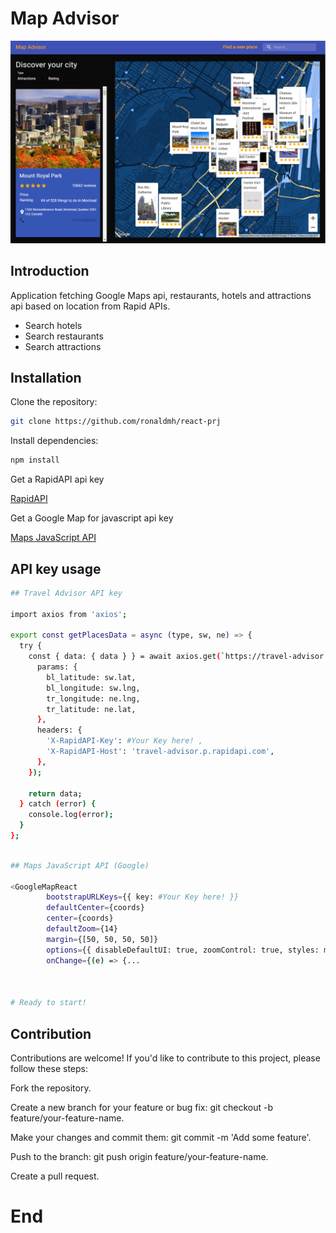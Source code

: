 # Map Advisor

![Travel Advisor](./static/app.png)

## Introduction
 Application fetching Google Maps api, restaurants, hotels and attractions api based on location from Rapid APIs.

- Search hotels
- Search restaurants
- Search attractions

## Installation

Clone the repository:

```bash
git clone https://github.com/ronaldmh/react-prj
```
Install dependencies:
```bash
npm install
```
Get a RapidAPI api key

[RapidAPI](https://rapidapi.com/hub?utm_source=youtube.com/JavaScriptMastery&utm_medium=DevRel&utm_campaign=DevRel)

Get a Google Map for javascript api key

[Maps JavaScript API](https://developers.google.com/maps/documentation/javascript/overview)


## API key usage 

```bash
## Travel Advisor API key

import axios from 'axios';

export const getPlacesData = async (type, sw, ne) => {
  try {
    const { data: { data } } = await axios.get(`https://travel-advisor.p.rapidapi.com/${type}/list-in-boundary`, {
      params: {
        bl_latitude: sw.lat,
        bl_longitude: sw.lng,
        tr_longitude: ne.lng,
        tr_latitude: ne.lat,
      },
      headers: {
        'X-RapidAPI-Key': #Your Key here! ,
        'X-RapidAPI-Host': 'travel-advisor.p.rapidapi.com',
      },
    });

    return data;
  } catch (error) {
    console.log(error);
  }
};

```

```bash

## Maps JavaScript API (Google)

<GoogleMapReact
        bootstrapURLKeys={{ key: #Your Key here! }}
        defaultCenter={coords}
        center={coords}
        defaultZoom={14}
        margin={[50, 50, 50, 50]}
        options={{ disableDefaultUI: true, zoomControl: true, styles: mapStyles }}
        onChange={(e) => {...



# Ready to start!

```

## Contribution

Contributions are welcome! If you'd like to contribute to this project, please follow these steps:

Fork the repository.

Create a new branch for your feature or bug fix: git checkout -b feature/your-feature-name.

Make your changes and commit them: git commit -m 'Add some feature'.

Push to the branch: git push origin feature/your-feature-name.

Create a pull request.

# End

